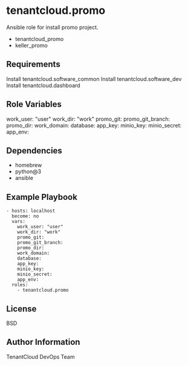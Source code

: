 tenantcloud.promo
=========

Ansible role for install promo project.

  - tenantcloud_promo
  - keller_promo

Requirements
------------

Install tenantcloud.software_common
Install tenantcloud.software_dev
Install tenantcloud.dashboard

Role Variables
--------------

work_user: "user"
work_dir: "work"
promo_git:
promo_git_branch:
promo_dir:
work_domain:
database:
app_key:
minio_key:
minio_secret:
app_env:

Dependencies
------------

  - homebrew
  - python@3
  - ansible

Example Playbook
----------------

    - hosts: localhost
      become: no
      vars:
        work_user: "user"
        work_dir: "work"
        promo_git:
        promo_git_branch:
        promo_dir:
        work_domain:
        database:
        app_key:
        minio_key:
        minio_secret:
        app_env:
      roles:
        - tenantcloud.promo

License
-------

BSD

Author Information
------------------

TenantCloud DevOps Team
